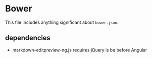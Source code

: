 ﻿# Bower

This file includes anything significant about `bower.json`. 

## dependencies

- markdown-editpreview-ng.js requires jQuery is be before Angular